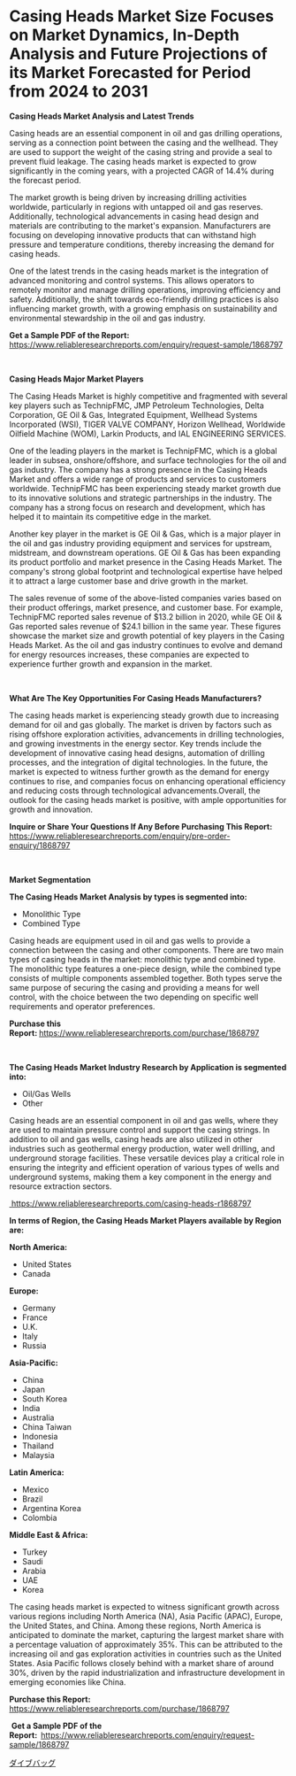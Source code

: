 <p><h1>Casing Heads Market Size Focuses on Market Dynamics, In-Depth Analysis and Future Projections of its Market Forecasted for Period from 2024 to 2031</h1></p><p><strong>Casing Heads Market Analysis and Latest Trends</strong></p>
<p><p>Casing heads are an essential component in oil and gas drilling operations, serving as a connection point between the casing and the wellhead. They are used to support the weight of the casing string and provide a seal to prevent fluid leakage. The casing heads market is expected to grow significantly in the coming years, with a projected CAGR of 14.4% during the forecast period.</p><p>The market growth is being driven by increasing drilling activities worldwide, particularly in regions with untapped oil and gas reserves. Additionally, technological advancements in casing head design and materials are contributing to the market's expansion. Manufacturers are focusing on developing innovative products that can withstand high pressure and temperature conditions, thereby increasing the demand for casing heads.</p><p>One of the latest trends in the casing heads market is the integration of advanced monitoring and control systems. This allows operators to remotely monitor and manage drilling operations, improving efficiency and safety. Additionally, the shift towards eco-friendly drilling practices is also influencing market growth, with a growing emphasis on sustainability and environmental stewardship in the oil and gas industry.</p></p>
<p><strong>Get a Sample PDF of the Report:&nbsp;</strong> <a href="https://www.reliableresearchreports.com/enquiry/request-sample/1868797">https://www.reliableresearchreports.com/enquiry/request-sample/1868797</a></p>
<p>&nbsp;</p>
<p><strong>Casing Heads Major Market Players</strong></p>
<p><p>The Casing Heads Market is highly competitive and fragmented with several key players such as TechnipFMC, JMP Petroleum Technologies, Delta Corporation, GE Oil & Gas, Integrated Equipment, Wellhead Systems Incorporated (WSI), TIGER VALVE COMPANY, Horizon Wellhead, Worldwide Oilfield Machine (WOM), Larkin Products, and IAL ENGINEERING SERVICES.</p><p>One of the leading players in the market is TechnipFMC, which is a global leader in subsea, onshore/offshore, and surface technologies for the oil and gas industry. The company has a strong presence in the Casing Heads Market and offers a wide range of products and services to customers worldwide. TechnipFMC has been experiencing steady market growth due to its innovative solutions and strategic partnerships in the industry. The company has a strong focus on research and development, which has helped it to maintain its competitive edge in the market.</p><p>Another key player in the market is GE Oil & Gas, which is a major player in the oil and gas industry providing equipment and services for upstream, midstream, and downstream operations. GE Oil & Gas has been expanding its product portfolio and market presence in the Casing Heads Market. The company's strong global footprint and technological expertise have helped it to attract a large customer base and drive growth in the market.</p><p>The sales revenue of some of the above-listed companies varies based on their product offerings, market presence, and customer base. For example, TechnipFMC reported sales revenue of $13.2 billion in 2020, while GE Oil & Gas reported sales revenue of $24.1 billion in the same year. These figures showcase the market size and growth potential of key players in the Casing Heads Market. As the oil and gas industry continues to evolve and demand for energy resources increases, these companies are expected to experience further growth and expansion in the market.</p></p>
<p>&nbsp;</p>
<p><strong>What Are The Key Opportunities For Casing Heads Manufacturers?</strong></p>
<p><p>The casing heads market is experiencing steady growth due to increasing demand for oil and gas globally. The market is driven by factors such as rising offshore exploration activities, advancements in drilling technologies, and growing investments in the energy sector. Key trends include the development of innovative casing head designs, automation of drilling processes, and the integration of digital technologies. In the future, the market is expected to witness further growth as the demand for energy continues to rise, and companies focus on enhancing operational efficiency and reducing costs through technological advancements.Overall, the outlook for the casing heads market is positive, with ample opportunities for growth and innovation.</p></p>
<p><strong>Inquire or Share Your Questions If Any Before Purchasing This Report:</strong> <a href="https://www.reliableresearchreports.com/enquiry/pre-order-enquiry/1868797">https://www.reliableresearchreports.com/enquiry/pre-order-enquiry/1868797</a></p>
<p>&nbsp;</p>
<p><strong>Market Segmentation</strong></p>
<p><strong>The Casing Heads Market Analysis by types is segmented into:</strong></p>
<p><ul><li>Monolithic Type</li><li>Combined Type</li></ul></p>
<p><p>Casing heads are equipment used in oil and gas wells to provide a connection between the casing and other components. There are two main types of casing heads in the market: monolithic type and combined type. The monolithic type features a one-piece design, while the combined type consists of multiple components assembled together. Both types serve the same purpose of securing the casing and providing a means for well control, with the choice between the two depending on specific well requirements and operator preferences.</p></p>
<p><strong>Purchase this Report:&nbsp;</strong><a href="https://www.reliableresearchreports.com/purchase/1868797">https://www.reliableresearchreports.com/purchase/1868797</a></p>
<p>&nbsp;</p>
<p><strong>The Casing Heads Market Industry Research by Application is segmented into:</strong></p>
<p><ul><li>Oil/Gas Wells</li><li>Other</li></ul></p>
<p><p>Casing heads are an essential component in oil and gas wells, where they are used to maintain pressure control and support the casing strings. In addition to oil and gas wells, casing heads are also utilized in other industries such as geothermal energy production, water well drilling, and underground storage facilities. These versatile devices play a critical role in ensuring the integrity and efficient operation of various types of wells and underground systems, making them a key component in the energy and resource extraction sectors.</p></p>
<p><a href="https://www.reliableresearchreports.com/casing-heads-r1868797">&nbsp;https://www.reliableresearchreports.com/casing-heads-r1868797</a></p>
<p><strong>In terms of Region, the Casing Heads Market Players available by Region are:</strong></p>
<p>
    <p> <strong> North America: </strong>
        <ul>
            <li>United States</li>
            <li>Canada</li>
        </ul>
        </p> 
    <p> <strong> Europe: </strong>
        <ul>
            <li>Germany</li>
            <li>France</li>
            <li>U.K.</li>
            <li>Italy</li>
            <li>Russia</li>
        </ul>
        </p> 
    <p> <strong> Asia-Pacific: </strong>
        <ul>
            <li>China</li>
            <li>Japan</li>
            <li>South Korea</li>
            <li>India</li>
            <li>Australia</li>
            <li>China Taiwan</li>
            <li>Indonesia</li>
            <li>Thailand</li>
            <li>Malaysia</li>
        </ul>
        </p> 
    <p> <strong> Latin America: </strong>
        <ul>
            <li>Mexico</li>
            <li>Brazil</li>
            <li>Argentina Korea</li>
            <li>Colombia</li>
        </ul>
        </p> 
    <p> <strong> Middle East & Africa: </strong>
        <ul>
            <li>Turkey</li>
            <li>Saudi</li>
            <li>Arabia</li>
            <li>UAE</li>
            <li>Korea</li>
        </ul>
    </p>
    </p>
<p><p>The casing heads market is expected to witness significant growth across various regions including North America (NA), Asia Pacific (APAC), Europe, the United States, and China. Among these regions, North America is anticipated to dominate the market, capturing the largest market share with a percentage valuation of approximately 35%. This can be attributed to the increasing oil and gas exploration activities in countries such as the United States. Asia Pacific follows closely behind with a market share of around 30%, driven by the rapid industrialization and infrastructure development in emerging economies like China.</p></p>
<p><strong>Purchase this Report: </strong><a href="https://www.reliableresearchreports.com/purchase/1868797">https://www.reliableresearchreports.com/purchase/1868797</a></p>
<p>&nbsp;<strong>Get a Sample PDF of the Report:&nbsp;&nbsp;</strong><a href="https://www.reliableresearchreports.com/enquiry/request-sample/1868797">https://www.reliableresearchreports.com/enquiry/request-sample/1868797</a></p>
<p><strong></strong></p>
<p><p><a href="https://github.com/lababdou/Market-Research-Report-List-3/blob/main/614185622553.md">ダイブバッグ</a></p></p>